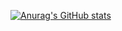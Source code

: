 [![Anurag's GitHub stats](https://github-readme-stats.vercel.app/api?username=amuritna&show=prs_merged&show_icons=true&theme=transparent&hide_rank=true&custom_title=numbers)](https://github.com/anuraghazra/github-readme-stats)
